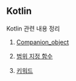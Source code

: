 ## Kotlin

Kotlin 관련 내용 정리

1. [Companion_object](companion-object.md)

2. [범위 지정 함수](scope-function.md)

3. [키워드](keyword.md)